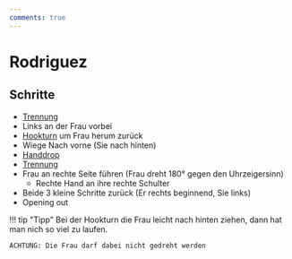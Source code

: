 ```yaml
---
comments: true
---
```

# Rodriguez

## Schritte

- [Trennung](Basics.md#trennung)
- Links an der Frau vorbei
- [Hookturn](Basics.md#hookturn) um Frau herum zurück
- Wiege Nach vorne (Sie nach hinten)
- [Handdrop](Handdrop.md)
- [Trennung](Basics.md#trennung)
- Frau an rechte Seite führen (Frau dreht 180° gegen den Uhrzeigersinn)
    - Rechte Hand an ihre rechte Schulter
- Beide 3 kleine Schritte zurück (Er rechts beginnend, Sie links)
- Opening out

!!! tip "Tipp"
    Bei der Hookturn die Frau leicht nach hinten ziehen, dann hat man nich so viel zu laufen.

    ACHTUNG: Die Frau darf dabei nicht gedreht werden

